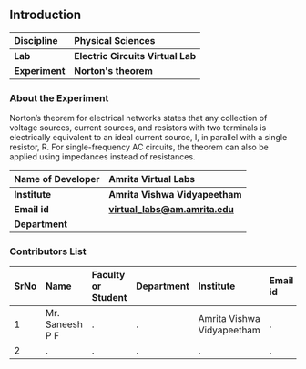 ## Introduction


<b>Discipline | <b> Physical Sciences
:--|:--|
<b> Lab | <b> Electric Circuits Virtual Lab
<b> Experiment|     <b> Norton's theorem

### About the Experiment 

Norton’s theorem for electrical networks states that any collection of voltage sources, current sources, and resistors with two terminals is electrically equivalent to an ideal current source, I, in parallel with a single resistor, R. For single-frequency AC circuits, the theorem can also be applied using impedances instead of resistances.

<b>Name of Developer | <b> Amrita Virtual Labs
:--|:--|
<b> Institute | <b>  Amrita Vishwa Vidyapeetham
<b> Email id|     <b>  virtual_labs@am.amrita.edu
<b> Department |  

### Contributors List

SrNo | Name | Faculty or Student | Department| Institute | Email id
:--|:--|:--|:--|:--|:--|
1 | Mr. Saneesh P F | . | . | Amrita Vishwa Vidyapeetham | .
2 | . | . | . | . | .
